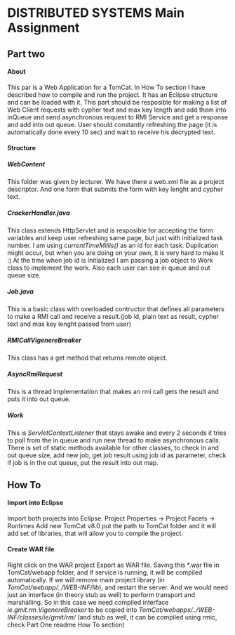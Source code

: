 # DISTRIBUTED SYSTEMS Main Assignment

## Part two
#### About
This par is a Web Application for a TomCat. In How To section I have described how to compile and run the project. It has an Eclipse structure and can be loaded with it.
This part should be resposible for making a list of Web Client requests with cypher text and max key length and add them into inQueue and send asynchronous request to RMI Service and get a response and add into out queue. User should constantly refreshing the page (it is automatically done every 10 sec) and wait to receive his decrypted text.

#### Structure
##### WebContent
This folder was given by lecturer. We have there a web.xml file as a project descriptor. And one form that submits the form with key lenght and cypher text.

##### CrackerHandler.java
This class extends HttpServlet and is resposible for accepting the form variables and keep user refreshing same page, but just with initialized task number.
I am using *currentTimeMillis()* as an id for each task. Duplication might occur, but when you are doing on your own, it is very hard to make it :) At the time when job id is initialized I am passing a job object to Work class to implement the work.
Also each user can see in queue and out queue size.

##### Job.java
This is a basic class with overloaded contructor that defines all parameters to make a RMI call and receive a result.(job id, plain text as result, cypher text and max key lenght passed from user)

##### RMICallVigenereBreaker
This class has a get method that returns remote object.

##### AsyncRmiRequest
This is a thread implementation that makes an rmi call gets the result and puts it into out queue.

##### Work
This is *ServletContextListener* that stays awake and every 2 seconds it tries to poll from the in queue and run new thread to make asynchronous calls. There is set of static methods available for other classes, to check in and out queue size, add new job, get job result using job id as parameter, check if job is in the out queue, put the result into out map.

## How To
#### Import into Eclipse
Import both projects into Eclipse.
Project Properties -> Project Facets -> Runtimes
Add new TomCat v8.0 put the path to TomCat folder and it will add set of libraries, that will allow you to compile the project.
#### Create WAR file
Right click on the WAR project Export as WAR file. Saving this *.war file in TomCat/webapp folder, and if service is running, it will be compiled automatically.
If we will remove main project library (in *TomCat/webapp/../WEB-INF/lib*), and restart the server. And we would need just an interface (in theory stub as well) to perform transport and marshalling. So in this case we need compiled interface *ie.gmit.rm.VigenereBreaker* to be copied into *TomCat/webapps/../WEB-INF/classes/ie/gmit/rm/*
(and stub as well, it can be compiled using rmic, check Part One readme How To section)
